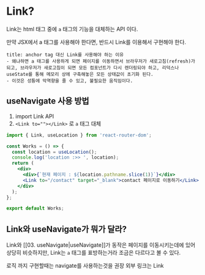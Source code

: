 # Link?

Link는 html 태그 중에 `a` 태그의 기능을 대체하는 API 이다. 

만약 JSX에서 a 태그를 사용해야 한다면, 반드시 Link를 이용해서 구현해야 한다. 

```ad-warning
title: anchor tag 대신 Link를 사용해야 하는 이유
- 왜냐하면 a 태그를 사용하게 되면 페이지를 이동하면서 브라우저가 새로고침(refresh)가 되고, 브라우저가 새로고침이 되면 모든 컴포넌트가 다시 렌더링되야 하고, 리덕스나 useState를 통해 메모리 상에 구축해놓은 모든 상태값이 초기화 된다.
- 이것은 성틍에 악역향을 줄 수 있고, 불필요한 움직임이다. 
```

## useNavigate 사용 방법

1. import Link API
2. `<Link to=""></Link>` 로 `a` 태그 대체 

```jsx
import { Link, useLocation } from 'react-router-dom';

const Works = () => {
  const location = useLocation();
  console.log('location :>> ', location);
  return (
    <div>
      <div>{`현재 페이지 : ${location.pathname.slice(1)}`}</div>
      <Link to="/contact" target="_blank">contact 페이지로 이동하기</Link>
    </div>
  );
};

export default Works;
```

## Link와 useNavigate가 뭐가 달라?

Link와 [[03. useNavigate|useNavigate]]가 동작은 페이지를 이동시키는데에 있어 상당히 비슷하지만, Link는 `a` 태그를 표방하는거라 조금은 다르다고 볼 수 있다.

로직 까지 구현할때는 navigate를 사용하는것을 권장
외부 링크는 Link